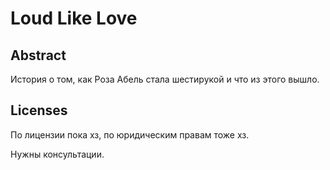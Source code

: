 # Loud Like Love

## Abstract
История о том, как Роза Абель стала шестирукой и что из этого вышло.

## Licenses

По лицензии пока хз, по юридическим правам тоже хз.

Нужны консультации.
